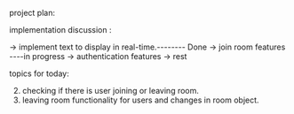 project plan:

implementation discussion :

-> implement text to display in real-time.-------- Done
-> join room features ----in progress
-> authentication features
-> rest

topics for today:

2. checking if there is user joining or leaving room.
3. leaving room functionality for users and changes in room object.
